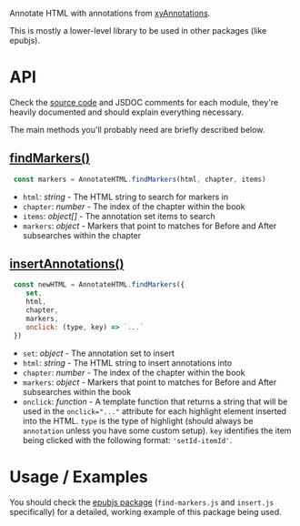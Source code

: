 Annotate HTML with annotations from [xyAnnotations](annotations.xyfir.com).

This is mostly a lower-level library to be used in other packages (like epubjs).

# API

Check the [source code](https://github.com/Xyfir/annotate/tree/master/html/src) and JSDOC comments for each module, they're heavily documented and should explain everything necessary.

The main methods you'll probably need are briefly described below.

## [findMarkers()](https://github.com/Xyfir/annotate/tree/master/html/src/find-markers.js)

```js
 const markers = AnnotateHTML.findMarkers(html, chapter, items)
```

- `html`: *string* - The HTML string to search for markers in
- `chapter`: *number* - The index of the chapter within the book
- `items`: *object[]* - The annotation set items to search
- `markers`: *object* - Markers that point to matches for Before and After subsearches within the chapter

## [insertAnnotations()](https://github.com/Xyfir/annotate/tree/master/html/src/insert.js)

```js
 const newHTML = AnnotateHTML.findMarkers({
    set,
    html,
    chapter,
    markers,
    onclick: (type, key) => `...`
 })
```

- `set`: *object* - The annotation set to insert
- `html`: *string* - The HTML string to insert annotations into
- `chapter`: *number* - The index of the chapter within the book
- `markers`: *object* - Markers that point to matches for Before and After subsearches within the book
- `onclick`: *function* - A template function that returns a string that will be used in the `onclick="..."` attribute for each highlight element inserted into the HTML. `type` is the type of highlight (should always be `annotation` unless you have some custom setup). `key` identifies the item being clicked with the following format: `'setId-itemId'`.

##

# Usage / Examples

You should check the [epubjs package](https://github.com/Xyfir/annotate/blob/master/epubjs/src) (`find-markers.js` and `insert.js` specifically) for a detailed, working example of this package being used.
